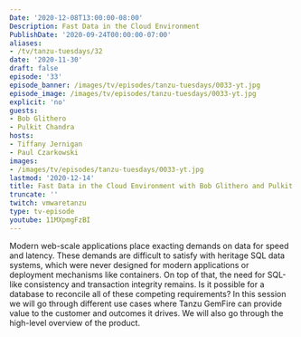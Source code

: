 ```yaml
---
Date: '2020-12-08T13:00:00-08:00'
Description: Fast Data in the Cloud Environment
PublishDate: '2020-09-24T00:00:00-07:00'
aliases:
- /tv/tanzu-tuesdays/32
date: '2020-11-30'
draft: false
episode: '33'
episode_banner: /images/tv/episodes/tanzu-tuesdays/0033-yt.jpg
episode_image: /images/tv/episodes/tanzu-tuesdays/0033-yt.jpg
explicit: 'no'
guests:
- Bob Glithero
- Pulkit Chandra
hosts:
- Tiffany Jernigan
- Paul Czarkowski
images:
- /images/tv/episodes/tanzu-tuesdays/0033-yt.jpg
lastmod: '2020-12-14'
title: Fast Data in the Cloud Environment with Bob Glithero and Pulkit Chandra
truncate: ''
twitch: vmwaretanzu
type: tv-episode
youtube: 11MXpmgFzBI
---
```


Modern web-scale applications place exacting demands on data for speed and latency. These demands are difficult to satisfy with heritage SQL data systems, which were never designed for modern applications or deployment mechanisms like containers.  On top of that, the need for SQL-like consistency and transaction integrity remains. Is it possible for a database to reconcile all of these competing requirements? In this session we will go through different use cases where Tanzu GemFire can provide value to the customer and outcomes it drives. We will also go through the high-level overview of the product.